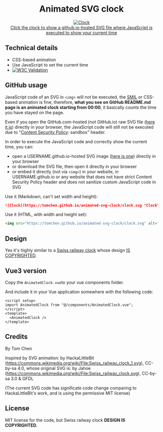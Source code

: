 <h1 align="center">
Animated SVG clock
</h1>

<p align="center">
<a href="https://tomchen.github.io/animated-svg-clock/clock.svg" title="Click to view the Clock with current time set">
<img src="https://github.com/tomchen/animated-svg-clock/raw/master/clock.svg" alt="Clock"><br>
Click the clock to show a github.io-hosted SVG file where JavaScript is executed to show your current time
</a>
</p>

## Technical details

* CSS-based animation
* Use JavaScript to set the current time
* [![W3C Validation](https://img.shields.io/w3c-validation/default?label=W3C%20SVG%201.1&preset=HTML%2C%20SVG%201.1%2C%20MathML%203.0&targetUrl=https%3A%2F%2Fvalidator.w3.org%2F)](https://validator.w3.org/check?uri=https%3A%2F%2Fraw.githubusercontent.com%2Ftomchen%2Fanimated-svg-clock%2Fmaster%2Fclock.svg&charset=%28detect+automatically%29&doctype=Inline&group=0)

## GitHub usage

JavaScript code of an SVG in `<img>` will not be executed, the [SMIL](https://developer.mozilla.org/en-US/docs/Web/SVG/SVG_animation_with_SMIL) or CSS-based animation is fine, therefore, **what you see on GitHub README.md page is an animated clock starting from 00:00**, it basically counts the time you have stayed on the page.

Even if you open the GitHub.com-hosted (not GitHub.io) raw SVG file ([here it is](https://raw.githubusercontent.com/tomchen/animated-svg-clock/master/clock.svg)) directly in your browser, the JavaScript code will still not be executed due to "[Content Security Policy](https://developer.mozilla.org/en-US/docs/Web/HTTP/CSP): sandbox" header.

In order to execute the JavaScript code and correctly show the current time, you can:

* open a USERNAME.github.io-hosted SVG image ([here is one](https://tomchen.github.io/animated-svg-clock/clock.svg)) directly in your browser
* or download the SVG file, then open it directly in your browser
* or embed it directly (not via `<img>`) in your website, in USERNAME.github.io or any website that does not have strict Content Security Policy header and does not sanitize custom JavaScript code in SVG

Use it (Markdown, can't set width and height):

```markdown
![Clock](https://tomchen.github.io/animated-svg-clock/clock.svg "Clock")
```

Use it (HTML, with width and height set):

```html
<img src="https://tomchen.github.io/animated-svg-clock/clock.svg" alt="Clock" title="Clock" height="200px" width="200px">
```

## Design

Yes it's highly similar to a [Swiss railway clock](https://en.wikipedia.org/wiki/Swiss_railway_clock) whose design [IS COPYRIGHTED](https://www.businessinsider.fr/us/apple-paid-21-million-for-swiss-railways-clock-2012-11).

## Vue3 version

Copy the `AnimatedClock.vue`to your vue components folder.

And include it in your Vue application somewhere with the following code:

```vue
<script setup>
import AnimatedClock from "@/components/AnimatedClock.vue";
</script>
<template>
  <AnimatedClock />
</template>
```

## Credits

By Tom Chen

Inspired by SVG animation: by HackaLittleBit (https://commons.wikimedia.org/wiki/File:Swiss_railway_clock_1.svg), CC-by-sa 4.0, whose original SVG is: by Jahoe (https://commons.wikimedia.org/wiki/File:Swiss_railway_clock.svg), CC-by-sa 3.0 & GFDL

(The current SVG code has significate code change comparing to HackaLittleBit's work, and is using the permissive MIT license)

## License

MIT license for the code, but Swiss railway clock **DESIGN IS COPYRIGHTED**.
